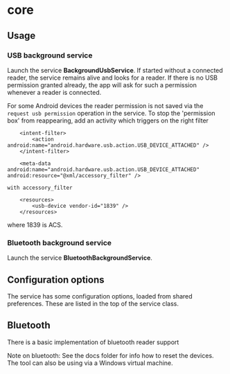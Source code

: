# core

## Usage

### USB background service
Launch the service __BackgroundUsbService__. If started without a connected reader, the service remains alive and looks for a reader. If there is no USB permission granted already, the app will ask for such a permission whenever a reader is connected. 

For some Android devices the reader permission is not saved via the `request usb permission` operation in the service. To stop the 'permission box' from reappearing, add an activity which triggers on the right filter

```
    <intent-filter>
        <action android:name="android.hardware.usb.action.USB_DEVICE_ATTACHED" />
    </intent-filter>

    <meta-data android:name="android.hardware.usb.action.USB_DEVICE_ATTACHED" android:resource="@xml/accessory_filter" />

with accessory_filter

    <resources>
        <usb-device vendor-id="1839" />
    </resources>
```

where 1839 is ACS.

### Bluetooth background service
Launch the service __BluetoothBackgroundService__.

## Configuration options
The service has some configuration options, loaded from shared preferences. These are listed in the top of the service class.

## Bluetooth
There is a basic implementation of bluetooth reader support

Note on bluetooth: See the docs folder for info how to reset the devices. The tool can also be using via a Windows virtual machine.


